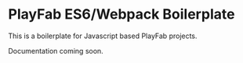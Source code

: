 # PlayFab ES6/Webpack Boilerplate

This is a boilerplate for Javascript based PlayFab projects.

Documentation coming soon.
